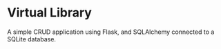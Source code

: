 # Virtual Library
A simple CRUD application using Flask, and SQLAlchemy connected to a SQLite database.
